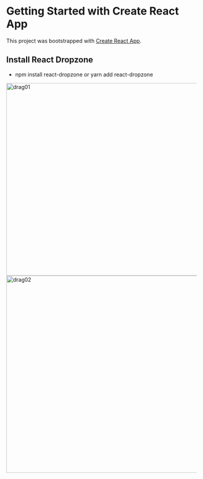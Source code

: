 # Getting Started with Create React App

This project was bootstrapped with [Create React App](https://github.com/facebook/create-react-app).

## Install React Dropzone

- npm install react-dropzone or yarn add react-dropzone

<img width="509" alt="drag01" src="https://user-images.githubusercontent.com/56096050/152147350-5e6bc210-2133-4e8c-a157-0aab6247fb96.PNG">

<img width="521" alt="drag02" src="https://user-images.githubusercontent.com/56096050/152147390-27d24e0d-c7ee-4644-a52d-3ae010f5584e.PNG">
